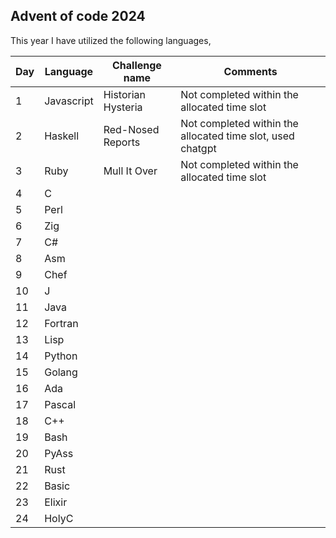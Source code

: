 ## Advent of code 2024

This year I have utilized the following languages,

| Day | Language | Challenge name | Comments |
|--------------|-----------|------------|------------|
| 1 | Javascript | Historian Hysteria | Not completed within the allocated time slot |
| 2 | Haskell |  Red-Nosed Reports | Not completed within the allocated time slot, used chatgpt |
| 3 | Ruby | Mull It Over | Not completed within the allocated time slot |
| 4 | C |   |  |
| 5 | Perl |  | |
| 6 | Zig |  | |
| 7 | C# | |  |
| 8 | Asm |  |  |
| 9 | Chef | |  |
| 10 | J |  | |
| 11 | Java || |
| 12 | Fortran |  | |
| 13 | Lisp |  | |
| 14 | Python |  | |
| 15 | Golang |  | |
| 16 | Ada |  | |
| 17 | Pascal |  | |
| 18 | C++ |  | |
| 19 | Bash |  | |
| 20 | PyAss |  | |
| 21 | Rust |  | |
| 22 | Basic |  | |
| 23 | Elixir |  | |
| 24 | HolyC |  | |
